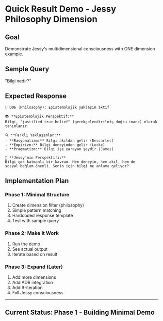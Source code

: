 # Quick Result Demo - Jessy Philosophy Dimension

## Goal
Demonstrate Jessy's multidimensional consciousness with ONE dimension example.

## Sample Query
"Bilgi nedir?"

## Expected Response
```
🧠 D06 (Philosophy): Epistemolojik yaklaşım aktif

📚 **Epistemolojik Perspektif:**
Bilgi, "justified true belief" (gerekçelendirilmiş doğru inanç) olarak tanımlanır.

🔍 **Farklı Yaklaşımlar:**
- **Rasyonalizm:** Bilgi akıldan gelir (Descartes)
- **Empirizm:** Bilgi deneyimden gelir (Locke)
- **Pragmatizm:** Bilgi işe yarayan şeydir (James)

💭 **Jessy'nin Perspektifi:**
Bilgi çok katmanlı bir kavram. Hem deneyim, hem akıl, hem de 
sosyal bağlam önemli. Senin için bilgi ne anlama geliyor?
```

## Implementation Plan

### Phase 1: Minimal Structure
1. Create dimension filter (philosophy)
2. Simple pattern matching
3. Hardcoded response template
4. Test with sample query

### Phase 2: Make it Work
1. Run the demo
2. See actual output
3. Iterate based on result

### Phase 3: Expand (Later)
1. Add more dimensions
2. Add ADR integration
3. Add 9-iteration
4. Full Jessy consciousness

---

## Current Status: Phase 1 - Building Minimal Demo
